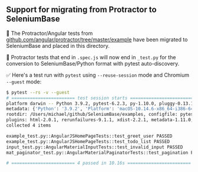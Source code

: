 ## Support for migrating from Protractor to SeleniumBase

🔵 The Protractor/Angular tests from [github.com/angular/protractor/tree/master/example](https://github.com/angular/protractor/tree/master/example) have been migrated to SeleniumBase and placed in this directory.

🔵 Protractor tests that end in ``.spec.js`` will now end in ``_test.py`` for the conversion to SeleniumBase/Python format with pytest auto-discovery.

✅ Here's a test run with ``pytest`` using ``--reuse-session`` mode and Chromium ``--guest`` mode:

```bash
$ pytest --rs -v --guest
# ======================== test session starts ======================== #
platform darwin -- Python 3.9.2, pytest-6.2.3, py-1.10.0, pluggy-0.13.1
metadata: {'Python': '3.9.2', 'Platform': 'macOS-10.14.6-x86_64-i386-64bit', 'Packages': {'pytest': '6.2.3', 'py': '1.10.0', 'pluggy': '0.13.1'}, 'Plugins': {'html': '2.0.1', 'rerunfailures': '9.1.1', 'xdist': '2.2.1', 'metadata': '1.11.0', 'ordering': '0.6', 'forked': '1.3.0', 'seleniumbase': '1.59.6'}}
rootdir: /Users/michael/github/SeleniumBase/examples, configfile: pytest.ini
plugins: html-2.0.1, rerunfailures-9.1.1, xdist-2.2.1, metadata-1.11.0, ordering-0.6, forked-1.3.0, seleniumbase-1.59.6
collected 4 items

example_test.py::AngularJSHomePageTests::test_greet_user PASSED
example_test.py::AngularJSHomePageTests::test_todo_list PASSED
input_test.py::AngularMaterialInputTests::test_invalid_input PASSED
mat_paginator_test.py::AngularMaterialPaginatorTests::test_pagination PASSED

# ======================== 4 passed in 10.16s ======================== #
```
